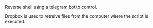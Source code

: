 Reverse shell using a telegram bot to control.

Dropbox is used to retreive files from the computer where the script is executed.
